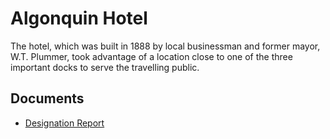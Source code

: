 # Algonquin Hotel

The hotel, which was built in 1888 by local businessman and former mayor, W.T. Plummer, took advantage of a location close to one of the three important docks to serve the travelling public.

## Documents

-   [Designation Report](documents/algonquin-hotel-designation.pdf)
